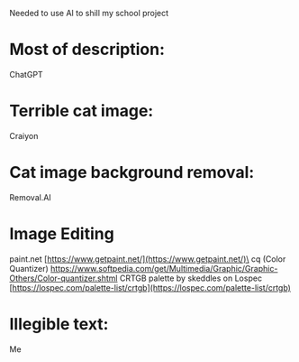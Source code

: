 Needed to use AI to shill my school project

# Most of description:
ChatGPT

# Terrible cat image:
Craiyon

# Cat image background removal:
Removal.AI

# Image Editing
paint.net [https://www.getpaint.net/](https://www.getpaint.net/)\
cq (Color Quantizer) https://www.softpedia.com/get/Multimedia/Graphic/Graphic-Others/Color-quantizer.shtml
CRTGB palette by skeddles on Lospec [https://lospec.com/palette-list/crtgb](https://lospec.com/palette-list/crtgb)

# Illegible text:
Me
